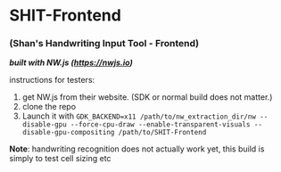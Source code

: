 # SHIT-Frontend
### (Shan's Handwriting Input Tool - Frontend)

***built with NW.js (https://nwjs.io)***

instructions for testers:

   1) get NW.js from their website. (SDK or normal build does not matter.)
   2) clone the repo
   3) Launch it with `GDK_BACKEND=x11 /path/to/nw_extraction_dir/nw --disable-gpu --force-cpu-draw --enable-transparent-visuals --disable-gpu-compositing /path/to/SHIT-Frontend`

**Note**: handwriting recognition does not actually work yet, this build is simply to test cell sizing etc
